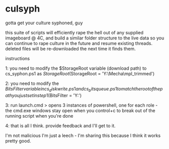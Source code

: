 # culsyph
gotta get your culture syphoned, guy

this suite of scripts will efficiently rape the hell out of any supplied imageboard @ 4C, and build a similar folder structure to the live data so you can continue to rape culture in the future and resume existing threads.  deleted files will be re-downloaded the next time it finds them.

instructions

1: you need to modify the $StorageRoot variable (download path) to cs_syphon.ps1 as $StorageRoot ($StorageRoot = 'Y:\Mecha\mpl_trimmed')

2: you need to modify the $BitsFilter variable in cs_diskwrite.ps1 and cs_bitsqueue.ps1 to match the root of the path you just set in step 1 ($BitsFilter = 'Y:\')

3: run launch.cmd > opens 3 instances of powershell, one for each role - the cmd.exe windows stay open when you control+c to break out of the running script when you're done

4: that is all I think.  provide feedback and I'll get to it.


I'm not malicious I'm just a leech - I'm sharing this because I think it works pretty good.
